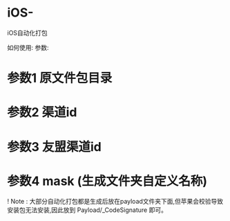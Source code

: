 # iOS-
iOS自动化打包

如何使用:
参数: 
# 参数1 原文件包目录
# 参数2 渠道id
# 参数3 友盟渠道id
# 参数4 mask (生成文件夹自定义名称)

! Note : 大部分自动化打包都是生成后放在payload文件夹下面,但苹果会校验导致安装包无法安装,因此放到 Payload/_CodeSignature 即可。


